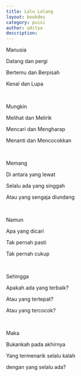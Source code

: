 ```yaml
---
title: Lalu Lalang
layout: bookdes
category: puisi
author: aditya
description: 
---
```


Manusia

Datang dan pergi

Bertemu dan Berpisah

Kenal dan Lupa

<br>

Mungkin

Melihat dan Melirik

Mencari dan Mengharap

Menanti dan Mencocokkan

<br>

Memang

Di antara yang lewat

Selalu ada yang singgah

Atau yang sengaja diundang

<br>

Namun

Apa yang dicari

Tak pernah pasti

Tak pernah cukup

<br>

Sehingga

Apakah ada yang terbaik?

Atau yang tertepat?

Atau yang tercocok?

<br>

Maka

Bukankah pada akhirnya

Yang termenarik selalu kalah

dengan yang selalu ada?